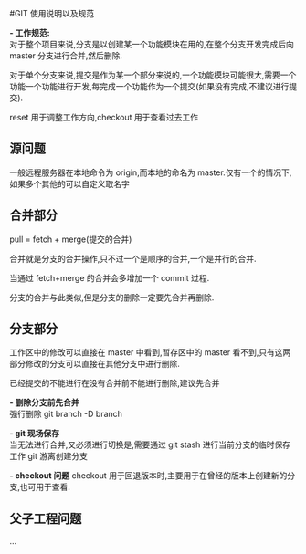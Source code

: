 #GIT 使用说明以及规范

**- 工作规范:**  
对于整个项目来说,分支是以创建某一个功能模块在用的,在整个分支开发完成后向 master 分支进行合并,然后删除.

对于单个分支来说,提交是作为某一个部分来说的,一个功能模块可能很大,需要一个功能一个功能进行开发,每完成一个功能作为一个提交(如果没有完成,不建议进行提交).

reset 用于调整工作方向,checkout 用于查看过去工作

## 源问题

一般远程服务器在本地命令为 origin,而本地的命名为 master.仅有一个的情况下,如果多个其他的可以自定义取名字

## 合并部分

pull = fetch + merge(提交的合并)

合并就是分支的合并操作,只不过一个是顺序的合并,一个是并行的合并.

当通过 fetch+merge 的合并会多增加一个 commit 过程.

分支的合并与此类似,但是分支的删除一定要先合并再删除.

## 分支部分

工作区中的修改可以直接在 master 中看到,暂存区中的 master 看不到,只有这两部分修改的分支可以直接在其他分支中进行删除.

已经提交的不能进行在没有合并前不能进行删除,建议先合并

**- 删除分支前先合并**  
强行删除 git branch -D branch

**- git 现场保存**  
当无法进行合并,又必须进行切换是,需要通过 git stash 进行当前分支的临时保存工作
git 游离创建分支

**- checkout 问题**
checkout 用于回退版本时,主要用于在曾经的版本上创建新的分支,也可用于查看.

## 父子工程问题

...
